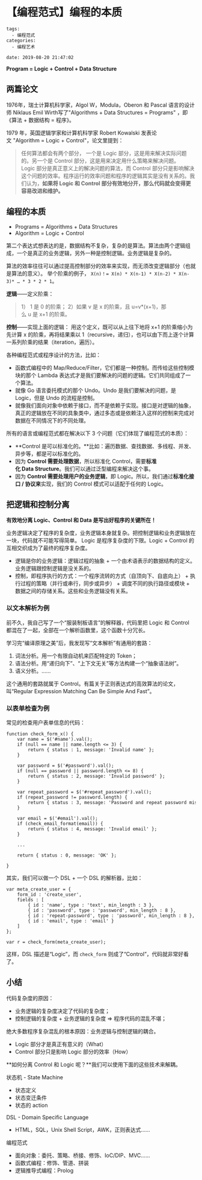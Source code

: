 # 【编程范式】编程的本质

```
tags:
  - 编程范式
categories:
  - 编程艺术

date: 2019-08-20 21:47:02
```

**Program = Logic + Control + Data Structure**


## 两篇论文

1976年，瑞士计算机科学家，Algol W，Modula，Oberon 和 Pascal 语言的设计师 Niklaus Emil Wirth写了"Algorithms + Data Structures = Programs" ，即《算法 + 数据结构 = 程序》。

1979 年，英国逻辑学家和计算机科学家 Robert Kowalski 发表论文 "Algorithm = Logic + Control"，论文里提到：

> 任何算法都会有两个部分， 一个是 Logic 部分，这是用来解决实际问题的。另一个是 Control 部分，这是用来决定用什么策略来解决问题。Logic 部分是真正意义上的解决问题的算法，而 Control 部分只是影响解决这个问题的效率。程序运行的效率问题和程序的逻辑其实是没有关系的。我们认为，**如果将 Logic 和 Control 部分有效地分开，那么代码就会变得更容易改进和维护。**

## 编程的本质

- Programs = Algorithms + Data Structures
- Algorithm = Logic + Control

第二个表达式想表达的是，数据结构不复杂，复杂的是算法。算法由两个逻辑组成，一个是真正的业务逻辑，另外一种是控制逻辑。业务逻辑是复杂的。

算法的效率往往可以通过提高控制部分的效率来实现，而无须改变逻辑部分（也就是算法的意义）。
举个阶乘的例子， `X(n)！= X(n) * X(n-1) * X(n-2) * X(n-3)* … * 3 * 2 * 1`。

**逻辑**——定义阶乘：
> 1） 1 是 0 的阶乘；
> 2）如果 v 是 x 的阶乘，且 u=v*(x+1)，那么 u 是 x+1 的阶乘。

**控制**——实现上面的逻辑：
用这个定义，既可以从上往下地将 x+1 的阶乘缩小为先计算 x 的阶乘，再将结果乘以 1（recursive，递归），也可以由下而上逐个计算一系列阶乘的结果（iteration，遍历）。

各种编程范式或程序设计的方法，比如：

- 函数式编程中的 Map/Reduce/Filter，它们都是一种控制。而传给这些控制模块的那个 Lambda 表达式才是我们要解决的问题的逻辑。它们共同组成了一个算法。
- 就像 Go 语言委托模式的那个 Undo。Undo 是我们要解决的问题，是 Logic，但是 Undo 的流程是控制。
- 就像我们面向对象中依赖于接口，而不是依赖于实现。接口是对逻辑的抽象，真正的逻辑放在不同的具象类中，通过多态或是依赖注入这样的控制来完成对数据在不同情况下的不同处理。

所有的语言或编程范式都在解决以下 3 个问题（它们体现了编程范式的本质）：

- **Control 是可以标准化的。**比如：遍历数据、查找数据、多线程、并发、异步等，都是可以标准化的。
- 因为 **Control 需要处理数据**，所以标准化 Control，需要**标准化 Data Structure**。我们可以通过泛型编程来解决这个事。
- 因为 **Control 需要处理用户的业务逻辑**，即 Logic。所以，我们通过**标准化接口 / 协议来**实现，我们的 Control 模式可以适配于任何的 Logic。

## 把逻辑和控制分离

**有效地分离 Logic、Control 和 Data 是写出好程序的关键所在！**

业务逻辑决定了程序的复杂度，业务逻辑本身就复杂。把控制逻辑和业务逻辑放在一块，代码就不可能写得简单。
Logic 是程序复杂度的下限。Logic + Control 的互相交织成为了最终的程序复杂度。

- 逻辑是你的业务逻辑：逻辑过程的抽象 + 一个由术语表示的数据结构的定义。业务逻辑跟控制逻辑是没关系的。
- 控制，即程序执行的方式：一个程序流转的方式（自顶向下、自底向上） + 执行过程的策略（并行或串行，同步或异步） + 调度不同的执行路径或模块 + 数据之间的存储关系。这些和业务逻辑没有关系。

### 以文本解析为例

前不久，我自己写了一个“服装制板语言”的解释器，代码里把 Logic 和 Control 都混在了一起，全部在一个解析函数里，这个函数十分冗长。

学习完“编译原理之美”后，我发现写“文本解析”有通用的套路：

1. 词法分析。用一个有限自动机来匹配特定的 Token；
2. 语法分析。用“递归向下”、“上下文无关”等方法构建一个“抽象语法树”。
3. 语义分析。……

这个通用的套路就属于 Control。有篇关于正则表达式的高效算法的论文，叫“Regular Expression Matching Can Be Simple And Fast”。

### 以表单检查为例

常见的检查用户表单信息的代码：
```
function check_form_x() {
    var name = $('#name').val();
    if (null == name || name.length <= 3) {
        return { status : 1, message: 'Invalid name' };
    }
 
    var password = $('#password').val();
    if (null == password || password.length <= 8) {
        return { status : 2, message: 'Invalid password' };
    }
 
    var repeat_password = $('#repeat_password').val();
    if (repeat_password != password.length) {
        return { status : 3, message: 'Password and repeat password mismatch' };
    }
 
    var email = $('#email').val();
    if (check_email_format(email)) {
        return { status : 4, message: 'Invalid email' };
    }
 
    ...
 
    return { status : 0, message: 'OK' };
 
}
```

其实，我们可以做一个 DSL + 一个 DSL 的解析器，比如：
```
var meta_create_user = {
    form_id : 'create_user',
    fields : [
        { id : 'name', type : 'text', min_length : 3 },
        { id : 'password', type : 'password', min_length : 8 },
        { id : 'repeat-password', type : 'password', min_length : 8 },
        { id : 'email', type : 'email' }
    ]
};
 
var r = check_form(meta_create_user);
```

这样，DSL 描述是“Logic”，而 `check_form` 则成了“Control”，代码就非常好看了。

## 小结

代码复杂度的原因：
- 业务逻辑的复杂度决定了代码的复杂度；
- 控制逻辑的复杂度 + 业务逻辑的复杂度 => 程序代码的混乱不堪；

绝大多数程序复杂混乱的根本原因：业务逻辑与控制逻辑的耦合。

- Logic 部分才是真正有意义的（What）
- Control 部分只是影响 Logic 部分的效率（How）

**如何分离 Control 和 Logic 呢？**我们可以使用下面的这些技术来解耦。

状态机 - State Machine
- 状态定义
- 状态变迁条件
- 状态的 action

DSL - Domain Specific Language
- HTML，SQL，Unix Shell Script，AWK，正则表达式……

编程范式
- 面向对象：委托、策略、桥接、修饰、IoC/DIP、MVC……
- 函数式编程：修饰、管道、拼装
- 逻辑推导式编程：Prolog